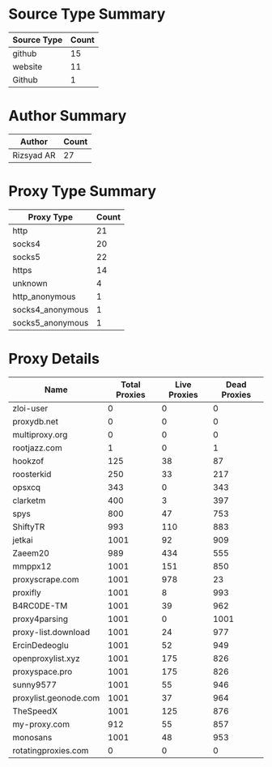 # Source Type Summary

| Source Type | Count |
|-------------|-------|
| github | 15 |
| website | 11 |
| Github | 1 |


# Author Summary

| Author | Count |
|--------|-------|
| Rizsyad AR | 27 |


# Proxy Type Summary

| Proxy Type | Count |
|------------|-------|
| http | 21 |
| socks4 | 20 |
| socks5 | 22 |
| https | 14 |
| unknown | 4 |
| http_anonymous | 1 |
| socks4_anonymous | 1 |
| socks5_anonymous | 1 |


# Proxy Details

| Name | Total Proxies | Live Proxies | Dead Proxies |
|------|---------------|--------------|---------------|
| zloi-user | 0 | 0 | 0 |
| proxydb.net | 0 | 0 | 0 |
| multiproxy.org | 0 | 0 | 0 |
| rootjazz.com | 1 | 0 | 1 |
| hookzof | 125 | 38 | 87 |
| roosterkid | 250 | 33 | 217 |
| opsxcq | 343 | 0 | 343 |
| clarketm | 400 | 3 | 397 |
| spys | 800 | 47 | 753 |
| ShiftyTR | 993 | 110 | 883 |
| jetkai | 1001 | 92 | 909 |
| Zaeem20 | 989 | 434 | 555 |
| mmppx12 | 1001 | 151 | 850 |
| proxyscrape.com | 1001 | 978 | 23 |
| proxifly | 1001 | 8 | 993 |
| B4RC0DE-TM | 1001 | 39 | 962 |
| proxy4parsing | 1001 | 0 | 1001 |
| proxy-list.download | 1001 | 24 | 977 |
| ErcinDedeoglu | 1001 | 52 | 949 |
| openproxylist.xyz | 1001 | 175 | 826 |
| proxyspace.pro | 1001 | 175 | 826 |
| sunny9577 | 1001 | 55 | 946 |
| proxylist.geonode.com | 1001 | 37 | 964 |
| TheSpeedX | 1001 | 125 | 876 |
| my-proxy.com | 912 | 55 | 857 |
| monosans | 1001 | 48 | 953 |
| rotatingproxies.com | 0 | 0 | 0 |
